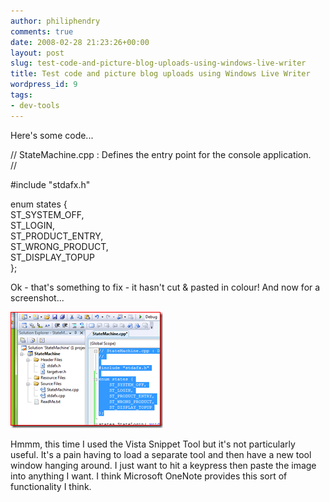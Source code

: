 ```yaml
---
author: philiphendry
comments: true
date: 2008-02-28 21:23:26+00:00
layout: post
slug: test-code-and-picture-blog-uploads-using-windows-live-writer
title: Test code and picture blog uploads using Windows Live Writer
wordpress_id: 9
tags:
- dev-tools
---
```


Here's some code...

// StateMachine.cpp : Defines the entry point for the console application.  
//  

#include "stdafx.h"  

enum states {  
ST_SYSTEM_OFF,  
ST_LOGIN,  
ST_PRODUCT_ENTRY,  
ST_WRONG_PRODUCT,  
ST_DISPLAY_TOPUP  
};  

Ok - that's something to fix - it hasn't cut & pasted in colour! And now for a screenshot...

[![image](/assets/2008/02/image-thumb.png)](/assets/2008/02/image.png)

Hmmm, this time I used the Vista Snippet Tool but it's not particularly useful. It's a pain having to load a separate tool and then have a new tool window hanging around. I just want to hit a keypress then paste the image into anything I want. I think Microsoft OneNote provides this sort of functionality I think.
